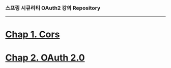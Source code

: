 ### 스프링 시큐리티 OAuth2 강의 Repository

------

# [Chap 1. Cors](https://github.com/keepbang/spring-security-oauth2/tree/chap1.cors)
# [Chap 2. OAuth 2.0](https://github.com/keepbang/spring-security-oauth2/tree/chap2.oauth2.0)
